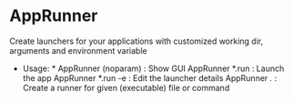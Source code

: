 # AppRunner
Create launchers for your applications with customized working dir, arguments and environment variable

* Usage: *
AppRunner (noparam)     : Show GUI
  AppRunner *.run       : Launch the app
  AppRunner *.run -e    : Edit the launcher details
  AppRunner *.*         : Create a runner for given (executable) file or command